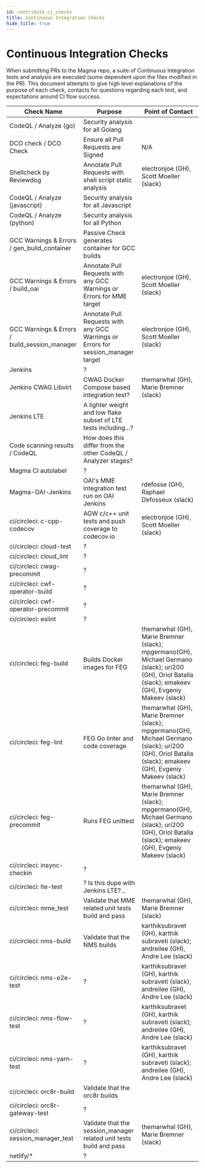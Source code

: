 ```yaml
---
id: contribute_ci_checks
title: Continuous Integration Checks
hide_title: true
---
```


# Continuous Integration Checks

When submitting PRs to the Magma repo, a suite of Continuous Integration tests and analysis are executed (some dependent upon the files modified in the PR).  This document attempts to give high level explanations of the purpose of each check, contacts for questions regarding each test, and expectations around CI flow success.

| Check Name | Purpose | Point of Contact |
|-|-|-|
| CodeQL / Analyze (go) | Security analysis for all Golang |  |
| DCO check / DCO Check | Ensure all Pull Requests are Signed | N/A |
| Shellcheck by Reviewdog | Annotate Pull Requests with shell script static analysis | electronjoe (GH), Scott Moeller (slack) |
| CodeQL / Analyze (javascript) | Security analysis for all Javascript |  |
| CodeQL / Analyze (python) | Security analysis for all Python |  |
| GCC Warnings & Errors / gen_build_container | Passive Check generates container for GCC builds |  |
| GCC Warnings & Errors / build_oai | Annotate Pull Requests with any GCC Warnings or Errors for MME target | electronjoe (GH), Scott Moeller (slack) |
| GCC Warnings & Errors / build_session_manager | Annotate Pull Requests with any GCC Warnings or Errors for session_manager target | electronjoe (GH), Scott Moeller (slack) |
| Jenkins | ? |  |
| Jenkins CWAG Libvirt | CWAG Docker Compose based integration test? |  themarwhal (GH), Marie Bremner (slack) |
| Jenkins LTE | A lighter weight and low flake subset of LTE tests including...? |  |
| Code scanning results / CodeQL | How does this differ from the other CodeQL / Analyzer stages? |  |
| Magma CI autolabel | ? |  |
| Magma-OAI-Jenkins | OAI's MME integration test run on OAI Jenkins | rdefosse (GH), Raphael Defosseux (slack) |
| ci/circleci: c-cpp-codecov | AGW c/c++ unit tests and push coverage to codecov.io | electronjoe (GH), Scott Moeller (slack) |
| ci/circleci: cloud-test | ? |  |
| ci/circleci: cloud_lint | ? |  |
| ci/circleci: cwag-precommit | ? |  |
| ci/circleci: cwf-operator-build | ? |  |
| ci/circleci: cwf-operator-precommit | ? |  |
| ci/circleci: eslint | ? |  |
| ci/circleci: feg-build | Builds Docker images for FEG | themarwhal (GH), Marie Bremner (slack); mpgermano(GH), Michael Germano (slack); uri200 (GH), Oriol Batalla (slack); emakeev (GH), Evgeniy Makeev (slack) |
| ci/circleci: feg-lint | FEG Go linter and code coverage | themarwhal (GH), Marie Bremner (slack); mpgermano(GH), Michael Germano (slack); uri200 (GH), Oriol Batalla (slack); emakeev (GH), Evgeniy Makeev (slack) |
| ci/circleci: feg-precommit | Runs FEG unittest | themarwhal (GH), Marie Bremner (slack); mpgermano(GH), Michael Germano (slack); uri200 (GH), Oriol Batalla (slack); emakeev (GH), Evgeniy Makeev (slack) |
| ci/circleci: insync-checkin | ? |  |
| ci/circleci: lte-test | ? Is this dupe with Jenkins LTE?... |  |
| ci/circleci: mme_test | Validate that MME related unit tests build and pass | themarwhal (GH), Marie Bremner (slack) |
| ci/circleci: nms-build | Validate that the NMS builds | karthiksubravet (GH), karthik subraveti (slack); andreilee (GH), Andre Lee (slack) |
| ci/circleci: nms-e2e-test | ? | karthiksubravet (GH), karthik subraveti (slack); andreilee (GH), Andre Lee (slack) |
| ci/circleci: nms-flow-test | ? | karthiksubravet (GH), karthik subraveti (slack); andreilee (GH), Andre Lee (slack) |
| ci/circleci: nms-yarn-test | ? | karthiksubravet (GH), karthik subraveti (slack); andreilee (GH), Andre Lee (slack) |
| ci/circleci: orc8r-build | Validate that the orc8r builds | |
| ci/circleci: orc8r-gateway-test | ? | |
| ci/circleci: session_manager_test | Validate that the session_manager related unit tests build and pass | themarwhal (GH), Marie Bremner (slack) |
| netlify/* | ? | |
